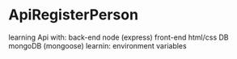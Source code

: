# ApiRegisterPerson
learning Api with:
back-end node (express)
front-end html/css
DB mongoDB (mongoose)
learnin: environment variables
